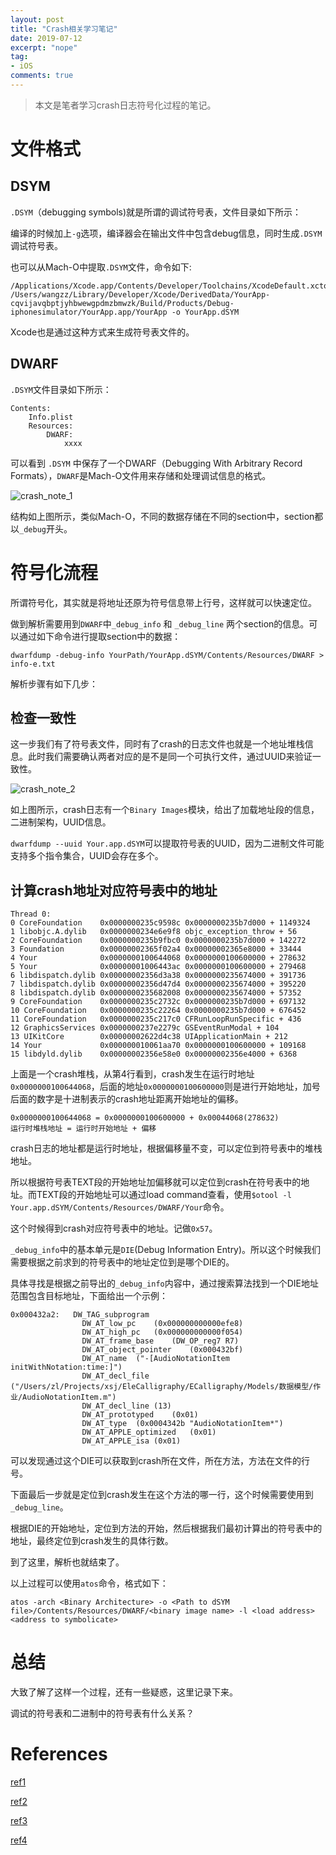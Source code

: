 ```yaml
---
layout: post
title: "Crash相关学习笔记"
date: 2019-07-12
excerpt: "nope"
tag:
- iOS
comments: true
---
```


> 本文是笔者学习crash日志符号化过程的笔记。

# 文件格式

## DSYM 

`.DSYM`（debugging symbols)就是所谓的调试符号表，文件目录如下所示：

编译的时候加上`-g`选项，编译器会在输出文件中包含debug信息，同时生成`.DSYM`调试符号表。

也可以从Mach-O中提取`.DSYM`文件，命令如下:

```
/Applications/Xcode.app/Contents/Developer/Toolchains/XcodeDefault.xctoolchain/usr/bin/dsymutil /Users/wangzz/Library/Developer/Xcode/DerivedData/YourApp-cqvijavqbptjyhbwewgpdmzbmwzk/Build/Products/Debug-iphonesimulator/YourApp.app/YourApp -o YourApp.dSYM
```

Xcode也是通过这种方式来生成符号表文件的。

## DWARF

`.DSYM`文件目录如下所示：
```
Contents:
	Info.plist
	Resources:
		DWARF:
			xxxx
```

可以看到 `.DSYM` 中保存了一个DWARF（Debugging With Arbitrary Record Formats），`DWARF`是Mach-O文件用来存储和处理调试信息的格式。

![crash_note_1]({{site.url}}/assets/images/blog/crash_note_1.png)

结构如上图所示，类似Mach-O，不同的数据存储在不同的section中，section都以`_debug`开头。

# 符号化流程

所谓符号化，其实就是将地址还原为符号信息带上行号，这样就可以快速定位。

做到解析需要用到`DWARF`中`_debug_info` 和 `_debug_line` 两个section的信息。可以通过如下命令进行提取section中的数据：

```
dwarfdump -debug-info YourPath/YourApp.dSYM/Contents/Resources/DWARF > info-e.txt
```

解析步骤有如下几步：

## 检查一致性

这一步我们有了符号表文件，同时有了crash的日志文件也就是一个地址堆栈信息。此时我们需要确认两者对应的是不是同一个可执行文件，通过UUID来验证一致性。

![crash_note_2]({{site.url}}/assets/images/blog/crash_note_2.png)

如上图所示，crash日志有一个`Binary Images`模块，给出了加载地址段的信息，二进制架构，UUID信息。

`dwarfdump --uuid Your.app.dSYM`可以提取符号表的UUID，因为二进制文件可能支持多个指令集合，UUID会存在多个。

## 计算crash地址对应符号表中的地址

```
Thread 0:
0 CoreFoundation	0x0000000235c9598c 0x0000000235b7d000 + 1149324
1 libobjc.A.dylib	0x0000000234e6e9f8 objc_exception_throw + 56
2 CoreFoundation	0x0000000235b9fbc0 0x0000000235b7d000 + 142272
3 Foundation		0x00000002365f02a4 0x00000002365e8000 + 33444
4 Your 				0x0000000100644068 0x0000000100600000 + 278632
5 Your              0x00000001006443ac 0x0000000100600000 + 279468
6 libdispatch.dylib	0x00000002356d3a38 0x0000000235674000 + 391736
7 libdispatch.dylib	0x00000002356d47d4 0x0000000235674000 + 395220
8 libdispatch.dylib	0x0000000235682008 0x0000000235674000 + 57352
9 CoreFoundation	0x0000000235c2732c 0x0000000235b7d000 + 697132
10 CoreFoundation	0x0000000235c22264 0x0000000235b7d000 + 676452
11 CoreFoundation	0x0000000235c217c0 CFRunLoopRunSpecific + 436
12 GraphicsServices	0x0000000237e2279c GSEventRunModal + 104
13 UIKitCore		0x00000002622d4c38 UIApplicationMain + 212
14 Your 			0x000000010061aa70 0x0000000100600000 + 109168
15 libdyld.dylib	0x00000002356e58e0 0x00000002356e4000 + 6368
```

上面是一个crash堆栈，从第4行看到，crash发生在运行时地址`0x0000000100644068`，后面的地址`0x0000000100600000`则是进行开始地址，加号后面的数字是十进制表示的crash地址距离开始地址的偏移。

```
0x0000000100644068 = 0x0000000100600000 + 0x00044068(278632)
运行时堆栈地址 = 运行时开始地址 + 偏移
```

crash日志的地址都是运行时地址，根据偏移量不变，可以定位到符号表中的堆栈地址。

所以根据符号表TEXT段的开始地址加偏移就可以定位到crash在符号表中的地址。而TEXT段的开始地址可以通过load command查看，使用`$otool -l Your.app.dSYM/Contents/Resources/DWARF/Your`命令。

这个时候得到crash对应符号表中的地址。记做`0x57`。

`_debug_info`中的基本单元是`DIE`(Debug Information Entry)。所以这个时候我们需要根据之前求到的符号表中的地址定位到是哪个DIE的。

具体寻找是根据之前导出的`_debug_info`内容中，通过搜索算法找到一个DIE地址范围包含目标地址，下面给出一个示例：

```
0x000432a2:   DW_TAG_subprogram
                DW_AT_low_pc	(0x000000000000efe8)
                DW_AT_high_pc	(0x000000000000f054)
                DW_AT_frame_base	(DW_OP_reg7 R7)
                DW_AT_object_pointer	(0x000432bf)
                DW_AT_name	("-[AudioNotationItem initWithNotation:time:]")
                DW_AT_decl_file	("/Users/zl/Projects/xsj/EleCalligraphy/ECalligraphy/Models/数据模型/作业/AudioNotationItem.m")
                DW_AT_decl_line	(13)
                DW_AT_prototyped	(0x01)
                DW_AT_type	(0x0004342b "AudioNotationItem*")
                DW_AT_APPLE_optimized	(0x01)
                DW_AT_APPLE_isa	(0x01)
```

可以发现通过这个DIE可以获取到crash所在文件，所在方法，方法在文件的行号。

下面最后一步就是定位到crash发生在这个方法的哪一行，这个时候需要使用到`_debug_line`。

根据DIE的开始地址，定位到方法的开始，然后根据我们最初计算出的符号表中的地址，最终定位到crash发生的具体行数。

到了这里，解析也就结束了。

以上过程可以使用`atos`命令，格式如下：

```
atos -arch <Binary Architecture> -o <Path to dSYM file>/Contents/Resources/DWARF/<binary image name> -l <load address> <address to symbolicate>
```

# 总结

大致了解了这样一个过程，还有一些疑惑，这里记录下来。

调试的符号表和二进制中的符号表有什么关系？


# References

[ref1](http://foggry.com/blog/2015/07/27/ru-he-shou-dong-jie-xi-crashlog/)

[ref2](http://foggry.com/blog/2015/08/10/ru-he-shou-dong-jie-xi-crashlogzhi-yuan-li-pian/)

[ref3](https://developer.apple.com/library/archive/technotes/tn2151/_index.html#//apple_ref/doc/uid/DTS40008184-CH1-INTRODUCTION)

[ref4](https://faisalmemon.github.io/ios-crash-dump-analysis-book/)
